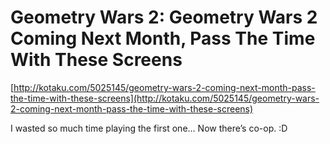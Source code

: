 <!--
id: 43171220
link: http://tumblr.atmos.org/post/43171220/geometry-wars-2-geometry-wars-2-coming-next-month
slug: geometry-wars-2-geometry-wars-2-coming-next-month
date: Tue Jul 22 2008 13:52:02 GMT-0700 (PDT)
publish: 2008-07-022
tags: 
title: Geometry Wars 2: Geometry Wars 2 Coming Next Month, Pass The Time With These Screens
-->


Geometry Wars 2: Geometry Wars 2 Coming Next Month, Pass The Time With These Screens
====================================================================================

[http://kotaku.com/5025145/geometry-wars-2-coming-next-month-pass-the-time-with-these-screens](http://kotaku.com/5025145/geometry-wars-2-coming-next-month-pass-the-time-with-these-screens)

I wasted so much time playing the first one… Now there’s co-op. :D

